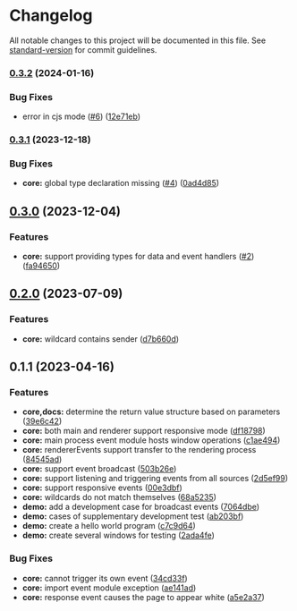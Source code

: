 # Changelog

All notable changes to this project will be documented in this file. See [standard-version](https://github.com/conventional-changelog/standard-version) for commit guidelines.

### [0.3.2](https://github.com/kisstar/electron-events/compare/v0.3.1...v0.3.2) (2024-01-16)


### Bug Fixes

* error in cjs mode ([#6](https://github.com/kisstar/electron-events/issues/6)) ([12e71eb](https://github.com/kisstar/electron-events/commit/12e71eb1d3c1586ac66f2bfe811e0191db1a43c3))

### [0.3.1](https://github.com/kisstar/electron-events/compare/v0.3.0...v0.3.1) (2023-12-18)


### Bug Fixes

* **core:** global type declaration missing ([#4](https://github.com/kisstar/electron-events/issues/4)) ([0ad4d85](https://github.com/kisstar/electron-events/commit/0ad4d85fa91f6a7ffb9c6f5241f2232b07903f18))

## [0.3.0](https://github.com/kisstar/electron-events/compare/v0.2.0...v0.3.0) (2023-12-04)


### Features

* **core:** support providing types for data and event handlers ([#2](https://github.com/kisstar/electron-events/issues/2)) ([fa94650](https://github.com/kisstar/electron-events/commit/fa94650dabf64cbddabb1205996223311d01903a))

## [0.2.0](https://github.com/kisstar/electron-events/compare/v0.1.1...v0.2.0) (2023-07-09)


### Features

* **core:** wildcard contains sender ([d7b660d](https://github.com/kisstar/electron-events/commit/d7b660dcbb4b2f92edc47cb0fb683213c58c4228))

## 0.1.1 (2023-04-16)


### Features

* **core,docs:** determine the return value structure based on parameters ([39e6c42](https://github.com/kisstar/electron-events/commit/39e6c42ac55434a57adf3677364220cfd70b7b39))
* **core:** both main and renderer support responsive mode ([df18798](https://github.com/kisstar/electron-events/commit/df187988ba3fd0d7c98ae7c1939fcb0a5ce0673d))
* **core:** main process event module hosts window operations ([c1ae494](https://github.com/kisstar/electron-events/commit/c1ae4940069047c5a53737f510a5efa028f0cecf))
* **core:** rendererEvents support transfer to the rendering process ([84545ad](https://github.com/kisstar/electron-events/commit/84545ad0f631c47d2f244ef6e2c6ac193369b299))
* **core:** support event broadcast ([503b26e](https://github.com/kisstar/electron-events/commit/503b26efe618be6f2a9ee9a974c9641dbd7bf941))
* **core:** support listening and triggering events from all sources ([2d5ef99](https://github.com/kisstar/electron-events/commit/2d5ef99d6840462d6d1ac13ee5a68ac06e482ecd))
* **core:** support responsive events ([00e3dbf](https://github.com/kisstar/electron-events/commit/00e3dbfe9280aa56f408ca909ef6ea3cf0ac156a))
* **core:** wildcards do not match themselves ([68a5235](https://github.com/kisstar/electron-events/commit/68a52350f8b0b1c902c0da481ee38f02c0bdc727))
* **demo:** add a development case for broadcast events ([7064dbe](https://github.com/kisstar/electron-events/commit/7064dbecfeeebdcc9ee2a50c8262879ae3d04aec))
* **demo:** cases of supplementary development test ([ab203bf](https://github.com/kisstar/electron-events/commit/ab203bf676f91f12fd358338f2891438f1c71828))
* **demo:** create a hello world program ([c7c9d64](https://github.com/kisstar/electron-events/commit/c7c9d64d94038e14c23c78ee1f6b3e13c109aa2d))
* **demo:** create several windows for testing ([2ada4fe](https://github.com/kisstar/electron-events/commit/2ada4feae14d8933bc5fa068266d7e4bdd13dc4a))


### Bug Fixes

* **core:** cannot trigger its own event ([34cd33f](https://github.com/kisstar/electron-events/commit/34cd33ffffab98fb07aa3bd10737231e35acd3c0))
* **core:** import event module exception ([ae141ad](https://github.com/kisstar/electron-events/commit/ae141ad1ddf4fd6eaee7beeb077ddb2e38c03979))
* **core:** response event causes the page to appear white ([a5e2a37](https://github.com/kisstar/electron-events/commit/a5e2a377470d6d6e65abf25593ba3087793c7ef0))
